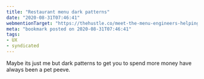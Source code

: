 ```yaml
---
title: "Restaurant menu dark patterns"
date: "2020-08-31T07:46:41"
webmentionTarget: "https://thehustle.co/meet-the-menu-engineers-helping-restaurants-retool-during-the-pandemic/"
meta: "bookmark posted on 2020-08-31T07:46:41"
tags:
- UX
- syndicated
---
```

Maybe its just me but dark patterns to get you to spend more money have always been a pet peeve.
